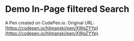 # Demo In-Page filtered Search

A Pen created on CodePen.io. Original URL: [https://codepen.io/hilmanski/pen/XWgZYYp](https://codepen.io/hilmanski/pen/XWgZYYp).


